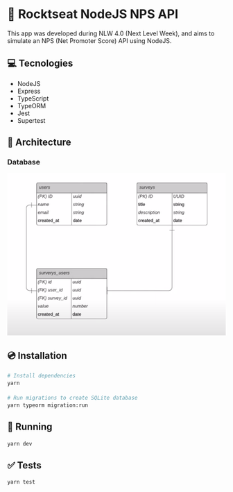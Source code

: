 # 🚀 Rocktseat NodeJS NPS API

This app was developed during NLW 4.0 (Next Level Week), and aims to simulate an NPS (Net Promoter Score) API using NodeJS.

## 💻 Tecnologies

- NodeJS
- Express
- TypeScript
- TypeORM
- Jest
- Supertest

## 🧰 Architecture

### Database

![alt](diagram.png)

## 💿 Installation

```sh
# Install dependencies
yarn

# Run migrations to create SQLite database
yarn typeorm migration:run
```

## 🏃 Running

```sh
yarn dev
```

## ✅ Tests

```sh
yarn test
```
